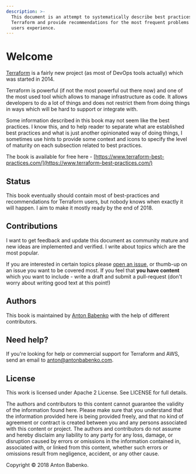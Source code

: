 ```yaml
---
description: >-
  This document is an attempt to systematically describe best practices using
  Terraform and provide recommendations for the most frequent problems Terraform
  users experience.
---
```


# Welcome

[Terraform](https://www.terraform.io/) is a fairly new project \(as most of DevOps tools actually\) which was started in 2014.

Terraform is powerful \(if not the most powerful out there now\) and one of the most used tool which allows to manage infrastructure as code. It allows developers to do a lot of things and does not restrict them from doing things in ways which will be hard to support or integrate with.

Some information described in this book may not seem like the best practices. I know this, and to help reader to separate what are established best practices and what is just another opinionated way of doing things, I sometimes use hints to provide some context and icons to specify the level of maturity on each subsection related to best practices.

The book is available for free here - [https://www.terraform-best-practices.com/](https://www.terraform-best-practices.com/)

## Status

This book eventually should contain most of best-practices and recommendations for Terraform users, but nobody knows when exactly it will happen. I aim to make it mostly ready by the end of 2018.

## Contributions

I want to get feedback and update this document as community mature and new ideas are implemented and verified. I write about topics which are the most popular.

If you are interested in certain topics please [open an issue](https://github.com/antonbabenko/terraform-best-practices/issues), or thumb-up on an issue you want to be covered most. If you feel that **you have content** which you want to include - write a draft and submit a pull-request \(don't worry about writing good text at this point!\)

## Authors

This book is maintained by [Anton Babenko](https://github.com/antonbabenko) with the help of different contributors.

## Need help?

If you're looking for help or commercial support for Terraform and AWS, send an email to [anton@antonbabenko.com](mailto:anton@antonbabenko.com).

## License

This work is licensed under Apache 2 License. See LICENSE for full details.

The authors and contributors to this content cannot guarantee the validity of the information found here. Please make sure that you understand that the information provided here is being provided freely, and that no kind of agreement or contract is created between you and any persons associated with this content or project. The authors and contributors do not assume and hereby disclaim any liability to any party for any loss, damage, or disruption caused by errors or omissions in the information contained in, associated with, or linked from this content, whether such errors or omissions result from negligence, accident, or any other cause.

Copyright © 2018 Anton Babenko.

